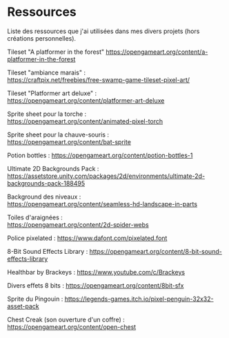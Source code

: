 
# Ressources 

Liste des ressources que j'ai utilisées dans mes divers projets (hors créations personnelles).

Tileset "A platformer in the forest"
https://opengameart.org/content/a-platformer-in-the-forest

Tileset "ambiance marais" :  
https://craftpix.net/freebies/free-swamp-game-tileset-pixel-art/

Tileset "Platformer art deluxe" :  
https://opengameart.org/content/platformer-art-deluxe

Sprite sheet pour la torche :  
https://opengameart.org/content/animated-pixel-torch

Sprite sheet pour la chauve-souris :  
https://opengameart.org/content/bat-sprite

Potion bottles :
https://opengameart.org/content/potion-bottles-1

Ultimate 2D Backgrounds Pack :  
https://assetstore.unity.com/packages/2d/environments/ultimate-2d-backgrounds-pack-188495

Background des niveaux :  
https://opengameart.org/content/seamless-hd-landscape-in-parts

Toiles d'araignées :  
https://opengameart.org/content/2d-spider-webs

Police pixelated :
https://www.dafont.com/pixelated.font

8-Bit Sound Effects Library :
https://opengameart.org/content/8-bit-sound-effects-library

Healthbar by Brackeys :
https://www.youtube.com/c/Brackeys

Divers effets 8 bits :
https://opengameart.org/content/8bit-sfx

Sprite du Pingouin :
https://legends-games.itch.io/pixel-penguin-32x32-asset-pack

Chest Creak (son ouverture d'un coffre) :
https://opengameart.org/content/open-chest